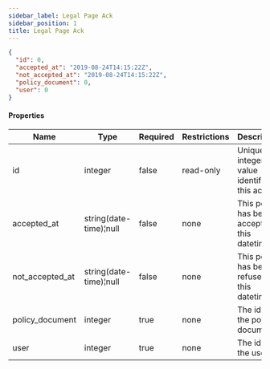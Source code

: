 ```yaml
---
sidebar_label: Legal Page Ack
sidebar_position: 1
title: Legal Page Ack
---
```


```json
{ 
  "id": 0,
  "accepted_at": "2019-08-24T14:15:22Z",
  "not_accepted_at": "2019-08-24T14:15:22Z",
  "policy_document": 0,
  "user": 0
}
```

#### Properties

|Name|Type|Required|Restrictions|Description|
|---|---|---|---|---|
|id|integer|false|read-only|Unique integer value identifying this ack|
|accepted_at|string(date-time)¦null|false|none|This policy has been accepted in this datetime|
|not_accepted_at|string(date-time)¦null|false|none|This policy has been refused in this datetime|
|policy_document|integer|true|none|The id of the policy document|
|user|integer|true|none|The id of the user|